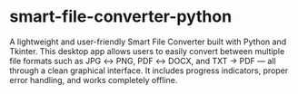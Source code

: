 # smart-file-converter-python
A lightweight and user-friendly Smart File Converter built with Python and Tkinter. This desktop app allows users to easily convert between multiple file formats such as JPG ↔ PNG, PDF ↔ DOCX, and TXT → PDF — all through a clean graphical interface. It includes progress indicators, proper error handling, and works completely offline.
